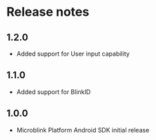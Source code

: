 # Release notes

## 1.2.0
- Added support for User input capability

## 1.1.0
- Added support for BlinkID

## 1.0.0
- Microblink Platform Android SDK initial release
